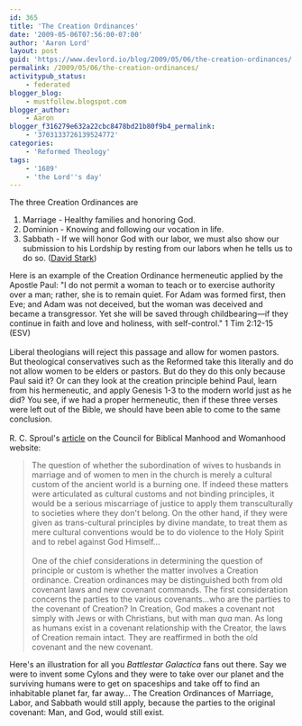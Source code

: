 ```yaml
---
id: 365
title: 'The Creation Ordinances'
date: '2009-05-06T07:56:00-07:00'
author: 'Aaron Lord'
layout: post
guid: 'https://www.devlord.io/blog/2009/05/06/the-creation-ordinances/'
permalink: /2009/05/06/the-creation-ordinances/
activitypub_status:
    - federated
blogger_blog:
    - mustfollow.blogspot.com
blogger_author:
    - Aaron
blogger_f316279e632a22cbc8478bd21b80f9b4_permalink:
    - '3703133726139524772'
categories:
    - 'Reformed Theology'
tags:
    - '1689'
    - 'the Lord''s day'
---
```


The three Creation Ordinances are<br /><ol><li>Marriage - Healthy families and honoring God.</li><li>Dominion - Knowing and following our vocation in life.</li><li>Sabbath - If we will honor God with our labor, we must also show our submission to his Lordship by resting from our labors when he tells us to do so. (<a href="http://www.geocities.com/Athens/3150/christianworldandlifeview.html?20094#" target="_blank" rel="noopener">David Stark</a>)<br /></li></ol>Here is an example of the Creation Ordinance hermeneutic applied by the Apostle Paul: "I do not permit a woman to teach or to exercise authority over a man; rather, she is to remain quiet. For Adam was formed first, then Eve; and Adam was not deceived, but the woman was deceived and became a transgressor. Yet she will be saved through childbearing—if they continue in faith and love and holiness, with self-control." 1 Tim 2:12-15 (ESV)<br /><br />Liberal theologians will reject this passage and allow for women pastors. But theological conservatives such as the Reformed take this literally and do not allow women to be elders or pastors. But do they do this only because Paul said it? Or can they look at the creation principle behind Paul, learn from his hermeneutic, and apply Genesis 1-3 to the modern world just as he did? You see, if we had a proper hermeneutic, then if these three verses were left out of the Bible, we should have been able to come to the same conclusion.<u><br /><br /></u>R. C. Sproul's <a href="http://www.cbmw.org/Resources/Articles/The-Order-of-Creation#" target="_blank" rel="noopener">article</a> on the Council for Biblical Manhood and Womanhood website:<br /><div><blockquote>The question of whether the subordination of wives to husbands in marriage and of women to men in the church is merely a cultural custom of the ancient world is a burning one. If indeed these matters were articulated as cultural customs and not binding principles, it would be a serious miscarriage of justice to apply them transculturally to societies where they don't belong. On the other hand, if they were given as trans-cultural principles by divine mandate, to treat them as mere cultural conventions would be to do violence to the Holy Spirit and to rebel against God Himself...<br /><br />One of the chief considerations in determining the question of principle or custom is whether the matter involves a Creation ordinance. Creation ordinances may be distinguished both from old covenant laws and new covenant commands. The first consideration concerns the parties to the various covenants...who are the parties to the covenant of Creation? In Creation, God makes a covenant not simply with Jews or with Christians, but with man <em>qua</em> man. As long as humans exist in a covenant relationship with the Creator, the laws of Creation remain intact. They are reaffirmed in both the old covenant and the new covenant.</blockquote></div>Here's an illustration for all you <i>Battlestar Galactica</i> fans out there. Say we were to invent some Cylons and they were to take over our planet and the surviving humans were to get on spaceships and take off to find an inhabitable planet far, far away... The Creation Ordinances of Marriage, Labor, and Sabbath would still apply, because the parties to the original covenant: Man, and God, would still exist.<u><br /></u><div class="blogger-post-footer"></div>
